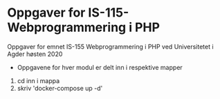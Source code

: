 # Oppgaver for IS-115-Webprogrammering i PHP
Oppgaver for emnet IS-155 Webprogrammering i PHP ved Universitetet i Agder høsten 2020
- Oppgavene for hver modul er delt inn i respektive mapper

1. cd inn i mappa
2. skriv 'docker-compose up -d'
